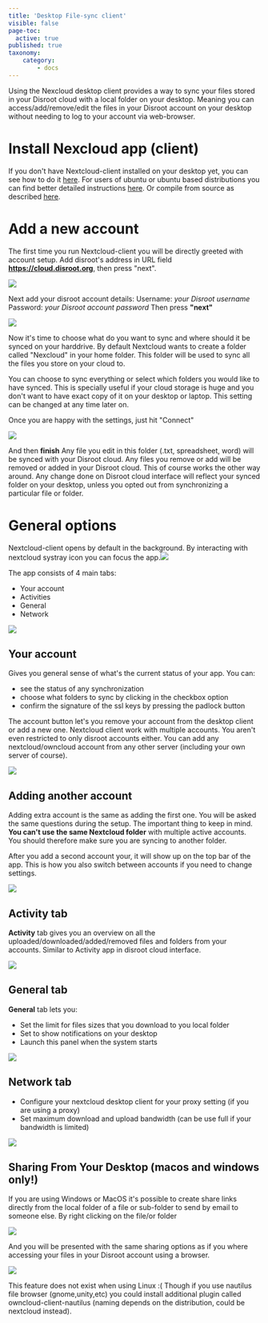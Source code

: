 ```yaml
---
title: 'Desktop File-sync client'
visible: false
page-toc:
  active: true
published: true
taxonomy:
    category:
        - docs
---
```

Using the Nexcloud desktop client provides a way to sync your files stored in your Disroot cloud with a local folder on your desktop.
Meaning you can access/add/remove/edit the files in your Disroot account on your desktop without needing to log to your account via
web-browser.



# Install Nexcloud app (client)

If you don't have Nextcloud-client installed on your desktop yet, you can see how to do it [here](https://nextcloud.com/install/#install-clients).
For users of ubuntu or ubuntu based distributions you can find better detailed instructions [here](https://www.c-rieger.de/how-to-install-nextcloud-desktop-client-for-ubuntu/).
Or compile from source as described [here](https://forum.disroot.org/t/cloud-howto-install-nextcloud-desktop-client-in-linux/636).

# Add a new account

The first time you run Nextcloud-client you will be directly greeted with account setup.
Add disroot's address in URL field **https://cloud.disroot.org**, then press "next".

![](en/desktop_client1.png)


Next add your disroot account details:
Username: *your Disroot username*
Password: *your Disroot account password*
Then press **"next"**

![](en/desktop_client2.png)


Now it's time to choose what do you want to sync and where should it be synced on your harddrive. By default Nextcloud wants to create a folder called "Nexcloud" in your home folder. This folder will be used to sync all the files you store on your cloud to.

You can choose to sync everything or select which folders you would like to have synced. This is specially useful if your cloud storage is huge and you don't want to have exact copy of it on your desktop or laptop. This setting can be changed at any time later on.

Once you are happy with the settings, just hit "Connect"

![](en/desktop_client3.png)

And then **finish**
Any file you edit in this folder (.txt, spreadsheet, word) will be synced with your Disroot cloud. Any files you remove or add will be removed or added in your Disroot cloud. This of course works the other way around. Any change done on Disroot cloud interface will reflect your synced folder on your desktop, unless you opted out from synchronizing a particular file or folder.


# General options

Nextcloud-client opens by default in the background. By interacting with nextcloud systray icon you can focus the app.![](en/desktop_client_systray.png)

The app consists of 4 main tabs:
 - Your account
 - Activities
 - General
 - Network

![](en/desktop_client4.png)

## Your account
Gives you general sense of what's the current status of your app. You can:
 - see the status of any synchronization
 - choose what folders to sync by clicking in the checkbox option
 - confirm the signature of the ssl keys by pressing the padlock button

The account button let's you remove your account from the desktop client  or add a new one. Nextcloud client work with multiple accounts. You aren't even restricted to only disroot accounts either. You can add any nextcloud/owncloud account from any other server (including your own server of course).

![](en/desktop_client5.png)

## Adding another account
Adding extra account is the same as adding the first one. You will be asked the same questions during the setup. The important thing to keep in mind. **You can't use the same Nextcloud folder** with multiple active accounts. You should therefore make sure you are syncing to another folder.

After you add a second account your, it will show up on the top bar of the app. This is how you also switch between accounts if you need to change settings.

![](en/desktop_client6)

## Activity tab
**Activity** tab gives you an overview on all the uploaded/downloaded/added/removed files and folders from your accounts. Similar to Activity app in disroot cloud interface.

![](en/desktop_client7.png)

## General tab
**General** tab lets you:

 - Set the limit for files sizes that you download to you local folder
 - Set to show notifications on your desktop
 - Launch this panel when the system starts

![](en/desktop_client8.png)

## Network tab

 - Configure your nextcloud desktop client for your proxy setting (if you are using a proxy)
 - Set maximum download and upload bandwidth (can be use full if your bandwidth is limited)

![](en/desktop_client9.png)

## Sharing From Your Desktop (macos and windows only!)

If you are using Windows or MacOS it's possible to create share links directly from the local folder of a file or sub-folder to send by email to someone else. By right clicking on the file/or folder  

![](en/desktop_client10.png)

And you will be presented with the same sharing options as if you where accessing your files in your Disroot account using a browser.

![](en/desktop_client11.png)


This feature does not exist when using Linux :(
Though if you use nautilus file browser (gnome,unity,etc) you could install additional plugin called owncloud-client-nautilus (naming depends on the distribution, could be nextcloud instead).
